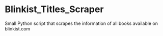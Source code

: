 # Blinkist_Titles_Scraper
Small Python script that scrapes the information of all books available on blinkist.com 
